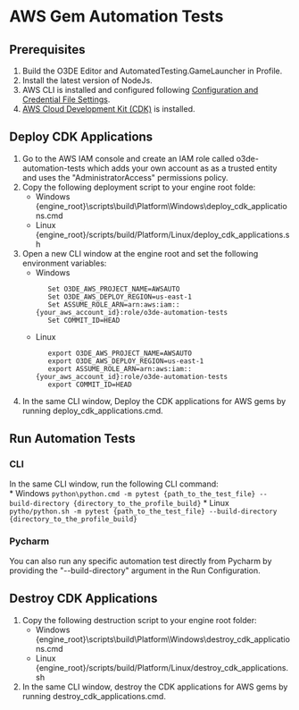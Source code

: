 # AWS Gem Automation Tests

## Prerequisites
1. Build the O3DE Editor and AutomatedTesting.GameLauncher in Profile.
2. Install the latest version of NodeJs.
3. AWS CLI is installed and configured following [Configuration and Credential File Settings](https://docs.aws.amazon.com/cli/latest/userguide/cli-configure-files.html).
4. [AWS Cloud Development Kit (CDK)](https://docs.aws.amazon.com/cdk/latest/guide/getting_started.html#getting_started_install) is installed.

## Deploy CDK Applications
1. Go to the AWS IAM console and create an IAM role called o3de-automation-tests which adds your own account as as a trusted entity and uses the "AdministratorAccess" permissions policy.
2. Copy the following deployment script to your engine root folde:
    * Windows
        {engine_root}\scripts\build\Platform\Windows\deploy_cdk_applications.cmd
    * Linux
        {engine_root}/scripts/build/Platform/Linux/deploy_cdk_applications.sh
3. Open a new CLI window at the engine root and set the following environment variables:
    * Windows
        ```
           Set O3DE_AWS_PROJECT_NAME=AWSAUTO
           Set O3DE_AWS_DEPLOY_REGION=us-east-1
           Set ASSUME_ROLE_ARN=arn:aws:iam::{your_aws_account_id}:role/o3de-automation-tests
           Set COMMIT_ID=HEAD
        ```
    * Linux
        ```
           export O3DE_AWS_PROJECT_NAME=AWSAUTO
           export O3DE_AWS_DEPLOY_REGION=us-east-1
           export ASSUME_ROLE_ARN=arn:aws:iam::{your_aws_account_id}:role/o3de-automation-tests
           export COMMIT_ID=HEAD
        ```
4. In the same CLI window, Deploy the CDK applications for AWS gems by running deploy_cdk_applications.cmd.
   
## Run Automation Tests
### CLI
In the same CLI window, run the following CLI command:  
    * Windows
    ```
        python\python.cmd -m pytest {path_to_the_test_file} --build-directory {directory_to_the_profile_build}
    ```
    * Linux
    ```
        pytho/python.sh -m pytest {path_to_the_test_file} --build-directory {directory_to_the_profile_build}
    ```

### Pycharm
You can also run any specific automation test directly from Pycharm by providing the "--build-directory" argument in the Run Configuration.

## Destroy CDK Applications
1. Copy the following destruction script to your engine root folder:
    * Windows
        {engine_root}\scripts\build\Platform\Windows\destroy_cdk_applications.cmd
    * Linux
        {engine_root}/scripts/build/Platform/Linux/destroy_cdk_applications.sh
2. In the same CLI window, destroy the CDK applications for AWS gems by running destroy_cdk_applications.cmd.
